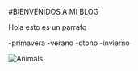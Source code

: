 #BIENVENIDOS A MI BLOG

Hola esto es un parrafo

-primavera
-verano
-otono
-invierno

![Animals](https://placeimg.com/400/400/animals)
